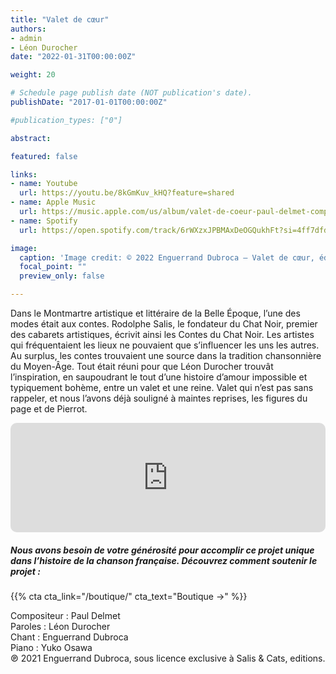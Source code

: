 ```yaml
---
title: "Valet de cœur"
authors:
- admin
- Léon Durocher
date: "2022-01-31T00:00:00Z"

weight: 20

# Schedule page publish date (NOT publication's date).
publishDate: "2017-01-01T00:00:00Z"

#publication_types: ["0"]

abstract: 

featured: false

links:
- name: Youtube
  url: https://youtu.be/8kGmKuv_kHQ?feature=shared
- name: Apple Music
  url: https://music.apple.com/us/album/valet-de-coeur-paul-delmet-complete-songs/1606737019?i=1606737024
- name: Spotify
  url: https://open.spotify.com/track/6rWXzxJPBMAxDeOGQukhFt?si=4ff7dfd9b8ca4df7

image:
  caption: 'Image credit: © 2022 Enguerrand Dubroca – Valet de cœur, éditions Bergeret / Collection Dubroca'
  focal_point: ""
  preview_only: false

---
```


Dans le Montmartre artistique et littéraire de la Belle Époque, l’une des modes était aux contes. Rodolphe Salis, le fondateur du Chat Noir, premier des cabarets artistiques, écrivit ainsi les Contes du Chat Noir. Les artistes qui fréquentaient les lieux ne pouvaient que s’influencer les uns les autres. Au surplus, les contes trouvaient une source dans la tradition chansonnière du Moyen-Âge. Tout était réuni pour que Léon Durocher trouvât l’inspiration, en saupoudrant le tout d’une histoire d’amour impossible et typiquement bohème, entre un valet et une reine. Valet qui n’est pas sans rappeler, et nous l’avons déjà souligné à maintes reprises, les figures du page et de Pierrot.


<iframe allow="autoplay *; encrypted-media *; fullscreen *; clipboard-write" frameborder="0" height="175" style="width:100%;max-width:720px;overflow:hidden;border-radius:10px;" sandbox="allow-forms allow-popups allow-same-origin allow-scripts allow-storage-access-by-user-activation allow-top-navigation-by-user-activation" src="https://embed.music.apple.com/us/album/valet-de-coeur-paul-delmet-complete-songs/1606737019?i=1606737024"></iframe>

##### Nous avons besoin de votre générosité pour accomplir ce projet unique dans l’histoire de la chanson française. Découvrez comment soutenir le projet :
{{% cta cta_link="/boutique/" cta_text="Boutique →" %}}

<p>Compositeur : Paul Delmet <br>
Paroles : Léon Durocher<br>
Chant : Enguerrand Dubroca<br>
Piano : Yuko Osawa<br>
℗ 2021 Enguerrand Dubroca, sous licence exclusive à Salis & Cats, editions.</p>


